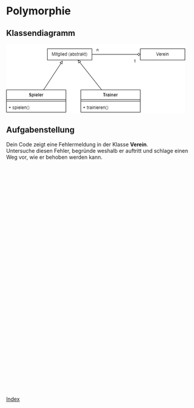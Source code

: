   <meta charset="utf-8" />
  <title>Informatik</title>
  <link rel="stylesheet" href="https://Hi2272.github.io/StyleMD.css">
 
# Polymorphie
## Klassendiagramm
![alt text](Klassendiagramm.png)

## Aufgabenstellung

Dein Code zeigt eine Fehlermeldung in der Klasse **Verein**.  
Untersuche diesen Fehler, begründe weshalb er auftritt und schlage einen Weg vor, wie er behoben werden kann.  


  <section>
    <iframe
    srcdoc="<script>window.jo_doc = window.frameElement.textContent;</script><script src='https://Hi2272.github.io/include/js/includeide/includeIDE.js'></script>"
    width="100%" height="600" frameborder="0">
    {'id': 'Java', 'speed': 2000, 
    'withBottomPanel': true ,'withPCode': false ,'withConsole': true ,
    'withFileList': true ,'withErrorList': true}
    <script id="javaCode" type="plain/text" title="Verein.java" src="Verein.java"></script>
    <script id="javaCode" type="plain/text" title="Mitglied.java" src="Mitglied.java"></script>
    <script id="javaCode" type="plain/text" title="Spieler.java" src="Spieler.java"></script>
    <script id="javaCode" type="plain/text" title="Trainer.java" src="Trainer.java"></script>
  </script>
  
   </iframe>
</section>

 [Index](../index.html)
